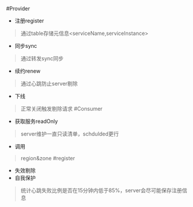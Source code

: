 #Provider
- 注册register
>通过table存储元信息<serviceName,serviceInstance>
- 同步sync
>通过转发sync同步
- 续约renew
>通过心跳防止server剔除
- 下线
>正常关闭触发剔除请求
#Consumer
 - 获取服务readOnly
>server维护一直只读清单，schdulded更行
 - 调用
>region&zone
#register
- 失效剔除
- 自我保护
>统计心跳失败比例是否在15分钟内低于85%，server会尽可能保存注册信息
